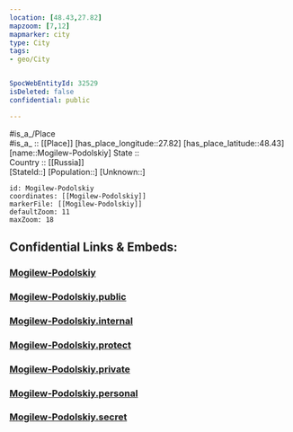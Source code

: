 ```yaml
---
location: [48.43,27.82] 
mapzoom: [7,12] 
mapmarker: city 
type: City
tags:
- geo/City


SpocWebEntityId: 32529
isDeleted: false
confidential: public

---
```

#is_a_/Place  
#is_a_ :: [[Place]] 
[has_place_longitude::27.82] 
[has_place_latitude::48.43] 
[name::Mogilew-Podolskiy] 
State ::  
Country :: [[Russia]]  
[StateId::] 
[Population::] 
[Unknown::] 


```leaflet
id: Mogilew-Podolskiy
coordinates: [[Mogilew-Podolskiy]] 
markerFile: [[Mogilew-Podolskiy]] 
defaultZoom: 11 
maxZoom: 18
```


## Confidential Links & Embeds: 

### [Mogilew-Podolskiy](/_Standards/Earth/Continent/Europe/Europe~East/Ukraine/Regions~Ukraine/Vinnytsya/City/Mogilew-Podolskiy.md) 

### [Mogilew-Podolskiy.public](/_public/Earth/Continent/Europe/Europe~East/Ukraine/Regions~Ukraine/Vinnytsya/City/Mogilew-Podolskiy.public.md) 

### [Mogilew-Podolskiy.internal](/_internal/Earth/Continent/Europe/Europe~East/Ukraine/Regions~Ukraine/Vinnytsya/City/Mogilew-Podolskiy.internal.md) 

### [Mogilew-Podolskiy.protect](/_protect/Earth/Continent/Europe/Europe~East/Ukraine/Regions~Ukraine/Vinnytsya/City/Mogilew-Podolskiy.protect.md) 

### [Mogilew-Podolskiy.private](/_private/Earth/Continent/Europe/Europe~East/Ukraine/Regions~Ukraine/Vinnytsya/City/Mogilew-Podolskiy.private.md) 

### [Mogilew-Podolskiy.personal](/_personal/Earth/Continent/Europe/Europe~East/Ukraine/Regions~Ukraine/Vinnytsya/City/Mogilew-Podolskiy.personal.md) 

### [Mogilew-Podolskiy.secret](/_secret/Earth/Continent/Europe/Europe~East/Ukraine/Regions~Ukraine/Vinnytsya/City/Mogilew-Podolskiy.secret.md)

